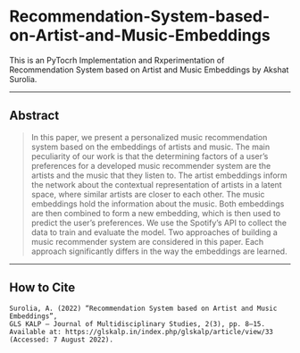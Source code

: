 # Recommendation-System-based-on-Artist-and-Music-Embeddings

This is an PyTocrh Implementation and Rxperimentation of Recommendation System based on Artist and Music Embeddings by Akshat Surolia.

---
## Abstract
>In this paper, we present a personalized music recommendation system based on the embeddings of artists and music. The main peculiarity of our work is that the determining factors of a user’s preferences for a developed music recommender system are the artists and the music that they listen to. The artist embeddings inform the network about the contextual representation of artists in a latent space, where similar artists are closer to each other. The music embeddings hold the information about the music. Both embeddings are then combined to form a new embedding, which is then used to predict the user’s preferences. We use the Spotify’s API to collect the data to train and evaluate the model. Two approaches of building a music recommender system are considered in this paper. Each approach significantly differs in the way the embeddings are learned.

---
## How to Cite

    Surolia, A. (2022) “Recommendation System based on Artist and Music Embeddings”,
    GLS KALP – Journal of Multidisciplinary Studies, 2(3), pp. 8–15.
    Available at: https://glskalp.in/index.php/glskalp/article/view/33 (Accessed: 7 August 2022).

